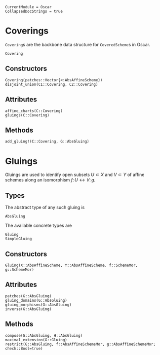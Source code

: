 ```@meta
CurrentModule = Oscar
CollapsedDocStrings = true
```

# Coverings

`Covering`s are the backbone data structure for `CoveredScheme`s in Oscar. 
```@docs
Covering
```

## Constructors
```@docs
Covering(patches::Vector{<:AbsAffineScheme})
disjoint_union(C1::Covering, C2::Covering)
```

## Attributes
```@docs
affine_charts(C::Covering)
gluings(C::Covering)
```

## Methods
```@docs
add_gluing!(C::Covering, G::AbsGluing)
```

# Gluings

Gluings are used to identify open subsets $U \subset X$ and $V \subset Y$ 
of affine schemes along an isomorphism $f \colon U \leftrightarrow V \colon g$. 

## Types 
The abstract type of any such gluing is 
```@docs
AbsGluing
```
The available concrete types are 
```@docs
Gluing
SimpleGluing
```

## Constructors
```@docs
Gluing(X::AbsAffineScheme, Y::AbsAffineScheme, f::SchemeMor, g::SchemeMor)
```

## Attributes
```@docs
patches(G::AbsGluing)
gluing_domains(G::AbsGluing)
gluing_morphisms(G::AbsGluing)
inverse(G::AbsGluing)
```

## Methods
```@docs
compose(G::AbsGluing, H::AbsGluing)
maximal_extension(G::Gluing)
restrict(G::AbsGluing, f::AbsAffineSchemeMor, g::AbsAffineSchemeMor; check::Bool=true)
```



